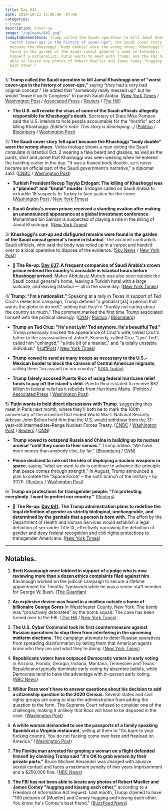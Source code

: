 ```yaml
---
title: Day 642
date: 2018-10-23 11:06:00 -07:00
categories:
- trump
description: Cover-up.
image: "/uploads/642.jpg"
todayInOneSentence: Trump called the Saudi operation to kill Jamal Khashoggi one of
  "worst cover-ups in the history of cover-ups"; the Saudi cover story fell apart
  because the Khashoggi "body double" wore the wrong shoes; Khashoggi's remains were
  found in the garden of the Saudi consul general's home in Istanbul; Trump declared
  himself a nationalist; Putin wants to meet with Trump; and the FBI has not been
  able to locate any photos of Robert Mueller and James Comey "hugging and kissing
  each other."
---
```


1/ **Trump called the Saudi operation to kill Jamal Khashoggi one of "worst cover-ups in the history of cover-ups,"** saying "they had a very bad original concept." He added that "somebody really messed up," but he would "leave it up to Congress" to punish Saudi Arabia. ([New York Times](https://www.nytimes.com/2018/10/23/us/politics/khashoggi-cover-up-trump.html) / [Washington Post](https://www.washingtonpost.com/politics/trump-says-khashoggi-killing-worse-cover-up-ever-but-up-to-congress-to-act/2018/10/23/bdcfadae-d6ff-11e8-9559-712cbf726d1c_story.html) / [Associated Press](https://apnews.com/9c79116125c740d084eaf3576d8958a8) / [Reuters](https://www.reuters.com/article/us-saudi-khashoggi-turkey/trump-says-saudis-staged-worst-cover-up-ever-on-khashoggi-idUSKCN1MX1EA) / [The Hill](https://thehill.com/homenews/administration/412808-trump-calls-killing-at-saudi-consulate-worst-cover-up-ever))

* **The U.S. will revoke the visas of some of the Saudi officials allegedly responsible for Khashoggi's death**. Secretary of State Mike Pompeo said the U.S. intends to hold people accountable for the "horrific" act of killing  Khashoggi. *\[Editor's note: This story is developing...\]* ([Politico](https://www.politico.com/story/2018/10/23/pompeo-says-us-to-revoke-visas-of-saudi-officials-linked-to-khashoggi-death-934512) / [Bloomberg](https://www.bloomberg.com/news/articles/2018-10-23/u-s-may-revoke-visas-over-khashoggi-pompeo-says) / [Washington Post](https://www.washingtonpost.com/world/turkeys-president-to-deliver-speech-expected-to-describe-how-khashoggi-was-killed/2018/10/22/4098c300-d60c-11e8-8384-bcc5492fef49_story.html))

2/ **The Saudi cover story fell apart because the Khashoggi "body double" wore the wrong shoes**. Video footage shows a man exiting the Saudi consulate in Istanbul Oct. 2 wearing a fake beard and glasses, as well as the pants, shirt and jacket that Khashoggi was seen wearing when he entered the building earlier in the day. "It was a flawed body double, so it never became an official part of the Saudi government's narrative," a diplomat said. ([CNBC](https://www.cnbc.com/2018/10/22/saudi-coverup-scrapped-cause-khashoggi-body-double-wore-wrong-shoes.html) / [Washington Post](https://www.washingtonpost.com/world/middle_east/saudi-consulate-employees-talking-to-turkish-prosecutors-in-khashoggi-inquiry/2018/10/22/ba5980da-d3d2-11e8-a4db-184311d27129_story.html))

* **Turkish President Recep Tayyip Erdogan: The killing of Khashoggi was a "planned" and "brutal" murder**. Erdogan called on Saudi Arabia to extradite 18 suspects to Turkey to face justice for the crime. ([Washington Post](https://www.washingtonpost.com/world/turkeys-president-to-deliver-speech-expected-to-describe-how-khashoggi-was-killed/2018/10/22/4098c300-d60c-11e8-8384-bcc5492fef49_story.html) / [New York Times](https://www.nytimes.com/2018/10/23/world/europe/turkey-saudi-arabia-erdogan.html))

* **Saudi Arabia's crown prince received a standing ovation after making an unannounced appearance at a global investment conference**. Mohammed bin Salman is suspected of playing a role in the killing of Jamal Khashoggi. ([New York Times](https://www.nytimes.com/2018/10/23/business/saudi-conference-khashoggi-killing.html))

3/ **Khashoggi's cut-up and disfigured remains were found in the garden of the Saudi consul general's home in Istanbul**. The account contradicts Saudi officials, who said the body was rolled up in a carpet and handed over to a local operative to dispose of the evidence. ([Sky News](https://news.sky.com/story/sky-sources-jamal-khashoggis-body-parts-found-11533202) / [New York Post](https://nypost.com/2018/10/23/khashoggis-body-parts-reportedly-found-in-saudi-consul-generals-garden/))

* **📌 The Re-up: [Day 637](https://whatthefuckjusthappenedtoday.com/2018/10/18/day-637/#a-frequent-companion-of-saudi-arabia). A frequent companion of Saudi Arabia's crown prince entered the country's consulate in Istanbul hours before Khashoggi arrived**. Maher Abdulaziz Mutreb was also seen outside the Saudi consul general's home, leaving a Turkish hotel with a large suitcase, and leaving Istanbul — all in the same day. ([New York Times](https://www.nytimes.com/2018/10/18/world/middleeast/jamal-khashoggi-mohammed-bin-salman-turkey-saudi-arabia.html))

4/ **Trump: "I'm a nationalist."** Speaking at a rally in Texas in support of Ted Cruz's reelection campaign, Trump defined "a globalist \[as\] a person that wants the globe to do well," adding that they're "frankly not caring about the country so much." The comment marked the first time Trump associated himself with the political ideology. ([CNN](https://www.cnn.com/2018/10/22/politics/ted-cruz-election-2018-president-trump-campaign-rival-opponent/index.html) / [Politico](https://www.politico.com/story/2018/10/22/trump-nationalist-926745) / [Bloomberg](https://www.bloomberg.com/news/articles/2018-10-23/trump-says-i-m-a-nationalist-in-appeal-to-texas-republicans))

* **Trump on Ted Cruz: "He's not Lyin' Ted anymore. He's beautiful Ted."** Trump previously mocked the appearance of Cruz's wife, linked Cruz's father to the assassination of John F. Kennedy, called Cruz "Lyin' Ted", called him "unhinged," "a little bit of a maniac," and "a totally unstable individual." ([HuffPost](https://www.huffingtonpost.com/entry/donald-trump-ted-cruz-texas-rally_us_5bce1dcee4b0d38b587b1534) / [New York Times](https://www.nytimes.com/2018/10/22/us/politics/trump-immigrant-caravan-migrants.html))

* **Trump vowed to send as many troops as necessary to the U.S.-Mexican border to block the caravan of Central American migrants**, calling them "an assault on our country." ([USA Today](https://www.usatoday.com/story/news/politics/2018/10/22/trump-halt-migrant-caravan-many-troops-necessary/1731717002/))

* **Trump falsely accused Puerto Rico of using federal hurricane relief funds to pay off the island's debt**. Puerto Rico is slated to receive $82 billion in federal relief as it rebuilds from Hurricane Maria. ([Politico](https://www.politico.com/story/2018/10/23/trump-puerto-rico-debt-932520) / [Associated Press](https://apnews.com/e98583e243f54807a268822845455dfc) / [Washington Post](https://www.washingtonpost.com/politics/trump-falsely-accuses-puerto-rico-leaders-of-trying-to-use-hurricane-relief-to-pay-off-debts/2018/10/23/a58ca480-d6e7-11e8-83a2-d1c3da28d6b6_story.html))

5/ **Putin wants to hold direct discussions with Trump**, suggesting they meet in Paris next month, where they'll both be to mark the 100th anniversary of the armistice that ended World War I. National Security Advisor John Bolton held firm that the U.S. would withdraw from the 31-year-old Intermediate-Range Nuclear Forces Treaty. ([CNBC](https://www.cnbc.com/2018/10/23/trump-could-meet-russias-putin-in-paris-in-november.html) / [Washington Post](https://www.washingtonpost.com/world/europe/bolton-faces-moscows-dismay-amid-us-pledges-to-withdraw-from-nuclear-pact/2018/10/23/b2f9f718-d63c-11e8-8384-bcc5492fef49_story.html) / [Reuters](https://www.reuters.com/article/us-usa-nuclear-bolton-paris/bolton-says-he-raised-election-meddling-with-russias-putin-idUSKCN1MX2KH) / [CNN](https://www.cnn.com/2018/10/23/politics/russia-us-bolton-intl/index.html))

* **Trump vowed to outspend Russia and China in building up its nuclear arsenal "until they come to their senses."** Trump added: "We have more money than anybody else, by far." ([Bloomberg](https://www.bloomberg.com/news/articles/2018-10-23/trump-vows-to-outspend-russia-china-on-nuclear-arsenal-buildup) / [CNN](https://www.cnn.com/2018/10/22/politics/donald-trump-russia-china-inf/index.html))

* **Pence declined to rule out the idea of deploying a nuclear weapons in space**, saying "what we want to do is continue to advance the principle that peace comes through strength." In August, Trump announced a plan to create the "Space Force" – the sixth branch of the military – by 2020. ([Reuters](https://www.reuters.com/article/us-usa-military-space/white-house-to-press-forward-with-trumps-space-command-idUSKCN1MX21L) / [Washington Post](https://www.washingtonpost.com/politics/pence-leaves-open-the-possibility-of-nuclear-weapons-in-space-peace-comes-through-strength/2018/10/23/801a732a-d6d9-11e8-83a2-d1c3da28d6b6_story.html))

6/ **Trump on protections for transgender people: "I'm protecting everybody. I want to protect our country."** ([Reuters](https://www.reuters.com/article/us-usa-lgbt/trump-says-transgender-policy-seeks-to-protect-the-country-idUSKCN1MW2XE))

* 📌 **The Re-up: [Day 641](https://whatthefuckjusthappenedtoday.com/2018/10/22/day-641/#4-the-trump-administration-plans-to). The Trump administration plans to redefine the legal definition of gender as strictly biological, unchangeable, and determined by the genitals that a person is born with**. The effort by the Department of Health and Human Services would establish a legal definition of sex under Title IX, effectively narrowing the definition of gender and deny federal recognition and civil rights protections to transgender Americans. ([New York Times](https://www.nytimes.com/2018/10/21/us/politics/transgender-trump-administration-sex-definition.html))

---

## Notables.

1. **Brett Kavanaugh once lobbied in support of a judge who is now reviewing more than a dozen ethics complaints filed against him**. Kavanaugh worked on the judicial campaign to secure a lifetime appointment for Timothy Tymkovich while he was a senior staff member for George W. Bush. ([The Guardian](https://www.theguardian.com/us-news/2018/oct/22/brett-kavanaugh-supreme-court-tim-tymkovich-ethics-complaints))

2. **An explosive device was found in a mailbox outside a home of billionaire George Soros** in Westchester County, New York. The bomb was "proactively detonated" by the bomb squad. The case has been turned over to the FBI. ([The Hill](https://thehill.com/blogs/blog-briefing-room/412674-explosive-device-found-at-george-soross-home) / [New York Times](https://www.nytimes.com/2018/10/22/nyregion/george-soros-explosive-device.html))

3. **The U.S. Cyber Command took its first countermeasure against Russian operatives to stop them from interfering in the upcoming midterm elections.** The campaign attempts to deter Russian operatives from spreading disinformation by telling them that American agents know who they are and what they're doing. ([New York Times](https://www.nytimes.com/2018/10/23/us/politics/russian-hacking-usa-cyber-command.html))

4. **Republicans voters have outpaced Democratic voters in early voting** in Arizona, Florida, Georgia, Indiana, Montana, Tennessee and Texas. Republicans typically dominate early voting by absentee ballots, while Democrats tend to have the advantage with in-person early voting. ([NBC News](https://www.nbcnews.com/politics/politics-news/republicans-outpacing-democrats-early-voting-key-states-nbc-news-finds-n922881))

5. **Wilbur Ross won't have to answer questions about his decision to add a citizenship question to the 2020 Census.** Several states and civil rights groups are suing to stop the administration from adding the question to the form. The Supreme Court refused to consider one of the challenges, making it unlikely that Ross will have to be deposed in the case. ([Washington Post](https://www.washingtonpost.com/politics/courts_law/supreme-court-shields-commerce-secretary-wilbur-ross-from-answering-questions-on-census/2018/10/22/33dfa890-ce5f-11e8-a3e6-44daa3d35ede_story.html?utm_term=.5b26d59ed718))

6. **A white woman demanded to see the passports of a family speaking Spanish at a Virginia restaurant**, yelling at them to "Go back to your fucking country. You do not fucking come over here and freeload on America." ([Washington Post](https://www.washingtonpost.com/dc-md-va/2018/10/23/go-back-your-country-woman-yells-obscenities-family-speaking-spanish-virginia-restaurant/))

7. **The Florida man arrested for groping a woman on a flight defended himself by claiming Trump said "it's OK to grab women by their private parts."** Bruce Michael Alexander was charged with abusive sexual contact and faces a maximum penalty of two years imprisonment and a $250,000 fine. ([NBC News](https://www.nbcnews.com/news/us-news/passenger-arrested-groping-woman-southwest-flight-says-president-trump-said-n923231))

8. **The FBI has not been able to locate any photos of Robert Mueller and James Comey "hugging and kissing each other,"** according to a Freedom of Information Act request. Last month, Trump claimed to have "100 pictures of \[Mueller\] and Comey hugging and kissing each other. You know, he's Comey's best friend." ([BuzzFeed News](https://www.buzzfeed.com/salvadorhernandez/fbi-james-comey-robert-mueller-hugging-kissing-donald-trump))
